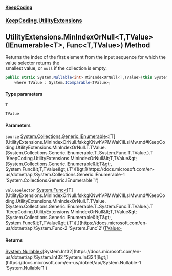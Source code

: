 #### [KeepCoding](index.md 'index')
### [KeepCoding](KeepCoding.md 'KeepCoding').[UtilityExtensions](UtilityExtensions.md 'KeepCoding.UtilityExtensions')
## UtilityExtensions.MinIndexOrNull&lt;T,TValue&gt;(IEnumerable&lt;T&gt;, Func&lt;T,TValue&gt;) Method
Returns the index of the first element from the input sequence for which the value selector returns the  
smallest value, or `null` if the collection is empty.
```csharp
public static System.Nullable<int> MinIndexOrNull<T,TValue>(this System.Collections.Generic.IEnumerable<T> source, System.Func<T,TValue> valueSelector)
    where TValue : System.IComparable<TValue>;
```
#### Type parameters
<a name='KeepCoding.UtilityExtensions.MinIndexOrNull.T.TValue.(System.Collections.Generic.IEnumerable.T..System.Func.T.TValue.).T'></a>
`T`  
  
<a name='KeepCoding.UtilityExtensions.MinIndexOrNull.T.TValue.(System.Collections.Generic.IEnumerable.T..System.Func.T.TValue.).TValue'></a>
`TValue`  
  
#### Parameters
<a name='KeepCoding.UtilityExtensions.MinIndexOrNull.T.TValue.(System.Collections.Generic.IEnumerable.T..System.Func.T.TValue.).source'></a>
`source` [System.Collections.Generic.IEnumerable&lt;](https://docs.microsoft.com/en-us/dotnet/api/System.Collections.Generic.IEnumerable-1 'System.Collections.Generic.IEnumerable`1')[T](UtilityExtensions.MinIndexOrNull.fskkgKNwhVPMWaK1ILslMw.md#KeepCoding.UtilityExtensions.MinIndexOrNull.T.TValue.(System.Collections.Generic.IEnumerable.T..System.Func.T.TValue.).T 'KeepCoding.UtilityExtensions.MinIndexOrNull&lt;T,TValue&gt;(System.Collections.Generic.IEnumerable&lt;T&gt;, System.Func&lt;T,TValue&gt;).T')[&gt;](https://docs.microsoft.com/en-us/dotnet/api/System.Collections.Generic.IEnumerable-1 'System.Collections.Generic.IEnumerable`1')  
  
<a name='KeepCoding.UtilityExtensions.MinIndexOrNull.T.TValue.(System.Collections.Generic.IEnumerable.T..System.Func.T.TValue.).valueSelector'></a>
`valueSelector` [System.Func&lt;](https://docs.microsoft.com/en-us/dotnet/api/System.Func-2 'System.Func`2')[T](UtilityExtensions.MinIndexOrNull.fskkgKNwhVPMWaK1ILslMw.md#KeepCoding.UtilityExtensions.MinIndexOrNull.T.TValue.(System.Collections.Generic.IEnumerable.T..System.Func.T.TValue.).T 'KeepCoding.UtilityExtensions.MinIndexOrNull&lt;T,TValue&gt;(System.Collections.Generic.IEnumerable&lt;T&gt;, System.Func&lt;T,TValue&gt;).T')[,](https://docs.microsoft.com/en-us/dotnet/api/System.Func-2 'System.Func`2')[TValue](UtilityExtensions.MinIndexOrNull.fskkgKNwhVPMWaK1ILslMw.md#KeepCoding.UtilityExtensions.MinIndexOrNull.T.TValue.(System.Collections.Generic.IEnumerable.T..System.Func.T.TValue.).TValue 'KeepCoding.UtilityExtensions.MinIndexOrNull&lt;T,TValue&gt;(System.Collections.Generic.IEnumerable&lt;T&gt;, System.Func&lt;T,TValue&gt;).TValue')[&gt;](https://docs.microsoft.com/en-us/dotnet/api/System.Func-2 'System.Func`2')  
  
#### Returns
[System.Nullable&lt;](https://docs.microsoft.com/en-us/dotnet/api/System.Nullable-1 'System.Nullable`1')[System.Int32](https://docs.microsoft.com/en-us/dotnet/api/System.Int32 'System.Int32')[&gt;](https://docs.microsoft.com/en-us/dotnet/api/System.Nullable-1 'System.Nullable`1')  
